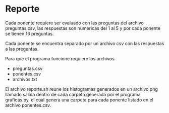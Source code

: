 # Reporte
Cada ponente requiere ser evaluado con las preguntas del archivo preguntas.csv, las respuestas son numericas del 1 al 5 y por cada ponente se tienen 16 preguntas.

Cada ponente se encuentra separado por un archivo csv con las respuestas a las preguntas.

Para que el programa funcione requiere los archivos
* preguntas.csv
* ponentes.csv
* archivos.txt

El archivo reporte.sh reune los histogramas generados en un archivo png llamado salida dentro de cada carpeta generada  por el programa graficas.py, el cual genera una carpeta para cada ponente listado en el archivo ponentes.csv.

